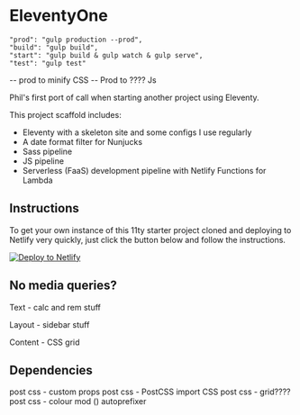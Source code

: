 # EleventyOne

    "prod": "gulp production --prod",
    "build": "gulp build",
    "start": "gulp build & gulp watch & gulp serve",
    "test": "gulp test"


-- prod to minify CSS
-- Prod to ???? Js

Phil's first port of call when starting another project using Eleventy.

This project scaffold includes:

- Eleventy with a skeleton site and some configs I use regularly
- A date format filter for Nunjucks
- Sass pipeline
- JS pipeline
- Serverless (FaaS) development pipeline with Netlify Functions for Lambda


## Instructions

To get your own instance of this 11ty starter project cloned and deploying to Netlify very quickly, just click the button below and follow the instructions.

[![Deploy to Netlify](https://www.netlify.com/img/deploy/button.svg)](https://app.netlify.com/start/deploy?repository=https://github.com/philhawksworth/eleventyone)


## No media queries?

Text - calc and rem stuff

Layout - sidebar stuff


Content - CSS grid


## Dependencies

post css - custom props
post css - PostCSS import CSS
post css - grid????
post css - colour mod ()
autoprefixer